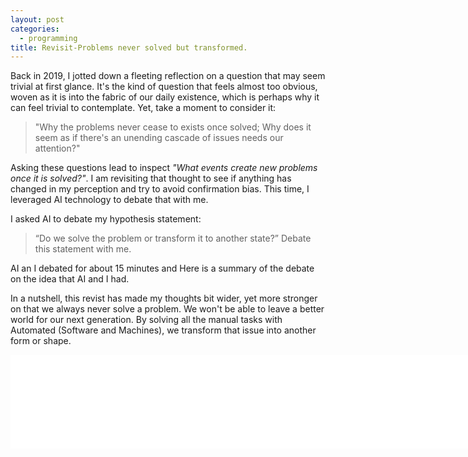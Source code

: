 ```yaml
---
layout: post
categories:
  - programming
title: Revisit-Problems never solved but transformed.
---
```


Back in 2019, I jotted down a fleeting reflection on a question that may seem trivial at first glance. It's the kind of question that feels almost too obvious, woven as it is into the fabric of our daily existence, which is perhaps why it can feel trivial to contemplate. Yet, take a moment to consider it:

> "Why the problems never cease to exists once solved; Why does it seem as if there's an unending cascade of issues needs our attention?"

Asking these questions lead to inspect *"What events create new problems once it is solved?"*. I am revisiting that thought to see if anything has changed in my perception and try to avoid confirmation bias. This time, I leveraged AI technology to debate that with me.

I asked AI to debate my hypothesis statement:

> “Do we solve the problem or transform it to another state?” Debate this statement with me.

AI an I debated for about 15 minutes and  Here is a summary of the debate on the idea that AI and I had.

In a nutshell, this revist has made my thoughts bit wider, yet more stronger on that we always never solve a problem. We won't be able to leave a better world for our next generation. By solving all the manual tasks with Automated (Software and Machines), we transform that issue into another form or shape. 

<embed src="../../images/post-1.svg" style="width:100vw;"/>

